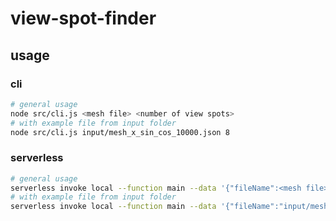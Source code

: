 # view-spot-finder

## usage

### cli

```bash
# general usage
node src/cli.js <mesh file> <number of view spots>
# with example file from input folder
node src/cli.js input/mesh_x_sin_cos_10000.json 8
```

### serverless

```bash
# general usage
serverless invoke local --function main --data '{"fileName":<mesh file>,"viewSpotAmount":<number of view spots>}'
# with example file from input folder
serverless invoke local --function main --data '{"fileName":"input/mesh.json","viewSpotAmount":3}'
```
